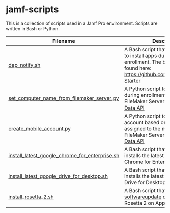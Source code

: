 # jamf-scripts
This is a collection of scripts used in a Jamf Pro environment. Scripts are written in Bash or Python.

| Filename | Description |
| ----------- | ----------- |
| [dep_notify.sh](https://github.com/ahrenwillms/jamf-scripts/blob/main/dep_notify.sh) | A Bash script that uses [DEPNotify](https://gitlab.com/Mactroll/DEPNotify) to install apps during Mac enrollment. The base script can be found here: https://github.com/jamf/DEPNotify-Starter |
| [set_computer_name_from_filemaker_server.py](https://github.com/ahrenwillms/jamf-scripts/blob/main/set_computer_name_from_filemaker_server.py) | A Python script to name a Mac during enrollment. Queries a FileMaker Server using FileMaker's [Data API](https://help.claris.com/en/data-api-guide/content/index.html) |
| [create_mobile_account.py](https://github.com/ahrenwillms/jamf-scripts/blob/main/create_mobile_account.py) | A Python script to create a mobile account based on the user assigned to the machine. Queries a FileMaker Server using FileMaker's [Data API](https://help.claris.com/en/data-api-guide/content/index.html) |
| [install_latest_google_chrome_for_enterprise.sh](https://github.com/ahrenwillms/jamf-scripts/blob/main/install_latest_google_chrome_for_enterprise.sh) | A Bash script that downloads and installs the latest version of Google Chrome for Enterprise |
| [install_latest_google_drive_for_desktop.sh](https://github.com/ahrenwillms/jamf-scripts/blob/main/install_latest_google_drive_for_desktop.sh) | A Bash script that downloads and installs the latest version of Google Drive for Desktop |
| [install_rosetta_2.sh](https://github.com/ahrenwillms/jamf-scripts/blob/main/install_rosetta_2.sh) | A Bash script that uses the [softwareupdate](https://ss64.com/osx/softwareupdate.html) command to install Rosetta 2 on Apple Silicon Macs |